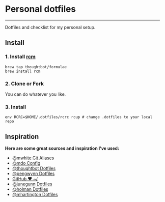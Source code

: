 # Personal dotfiles
---
Dotfiles and checklist for my personal setup.

## Install

### 1. Install [rcm](https://github.com/thoughtbot/rcm)

```shell
brew tap thoughtbot/formulae
brew install rcm
```

### 2. Clone or Fork

You can do whatever you like.

### 3. Install

```shell
env RCRC=$HOME/.dotfiles/rcrc rcup # change .dotfiles to your local repo
```

## Inspiration

**Here are some great sources and inspiration I've used:**

- [@mwhite Git Aliases](https://gist.github.com/mwhite/6887990)
- [@mdo Config](https://github.com/mdo/config)
- [@thoughtbot Dotfiles](https://github.com/thoughtbot/dotfiles)
- [@pengwynn Dotfiles](https://github.com/pengwynn/dotfiles)
- [GitHub ❤ ~/](https://dotfiles.github.io/)
- [@junegunn Dotfiles](https://github.com/junegunn/dotfiles)
- [@holman Dotfiles](https://github.com/holman/dotfiles)
- [@mhartington Dotfiles](https://github.com/mhartington/dotfiles)
